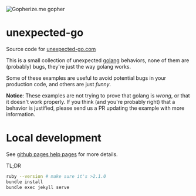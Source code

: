 ![Gopherize.me gopher](gopher.png)

# unexpected-go

Source code for [unexpected-go.com](https://unexpected-go.com)

This is a small collection of unexpected [golang](https://golang.org/) behaviors, 
none of them are (probably) bugs, they're just the way golang works. 

Some of these examples are useful to avoid potential bugs in your production code,
and others are just _funny_.

**Notice**: These examples are not trying to prove that golang is _wrong_, or that it
doesn't work properly. If you think (and you're probably right) that a behavior
is justified, please send us a PR updating the example with more information.
# Local development
See [github pages help pages](https://help.github.com/en/articles/setting-up-your-github-pages-site-locally-with-jekyll) 
for more details.

TL;DR
```sh
ruby --version # make sure it's >2.1.0 
bundle install
bundle exec jekyll serve 
```
